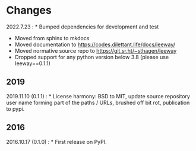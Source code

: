 # Changes

2022.7.23
:    * Bumped dependencies for development and test
* Moved from sphinx to mkdocs
* Moved documentation to https://codes.dilettant.life/docs/leeway/
* Moved normative source repo to https://git.sr.ht/~sthagen/leeway
* Dropped support for any python version below 3.8 (please use leeway==0.1.1)

## 2019

2019.11.10 (0.1.1)
:    * License harmony: BSD to MIT, update source repository user name forming part of the paths / URLs, brushed off bit rot, publication to pypi.

## 2016

2016.10.17 (0.1.0)
:    * First release on PyPI.
